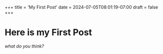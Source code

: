 +++
title = 'My First Post'
date = 2024-07-05T08:01:19-07:00
draft = false
+++

# Here is my First Post
*what do you think?*